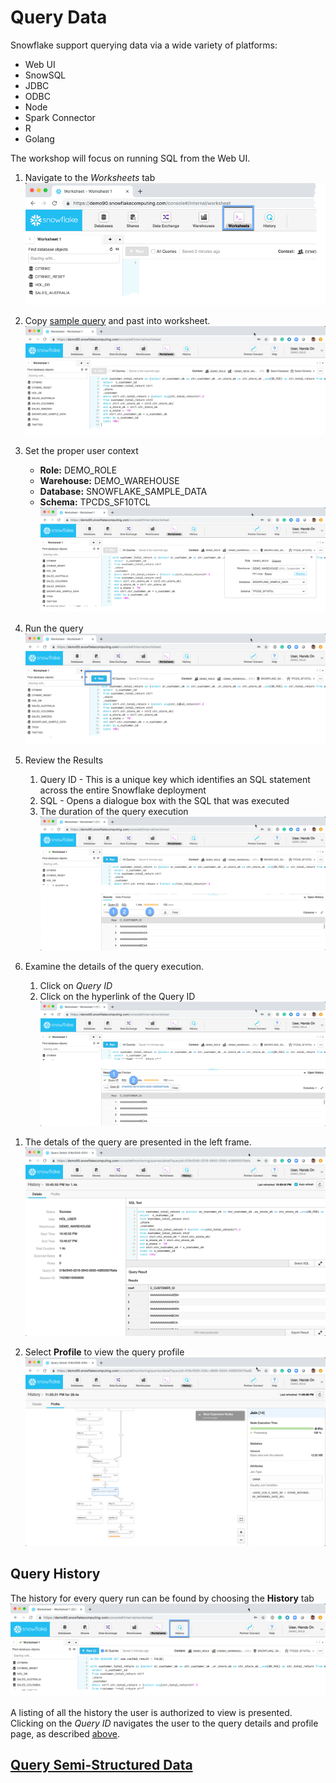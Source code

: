 # Query Data

Snowflake support querying data via a wide variety of platforms:
-  Web UI
-  SnowSQL
-  JDBC
-  ODBC
-  Node
-  Spark Connector
-  R
-  Golang

The workshop will focus on running SQL from the Web UI.

1.  Navigate to the *Worksheets* tab
![alt-text](../../images/query/Query-Worksheets-tab.png)

1.  Copy [sample query](./queries/query00.sql) and past into worksheet. 
![alt-text](../../images/query/Query-CopyQuery.png)

1.  Set the proper user context
    -  **Role:** DEMO_ROLE
    -  **Warehouse:** DEMO_WAREHOUSE
    -  **Database:** SNOWFLAKE_SAMPLE_DATA
    -  **Schema:** TPCDS_SF10TCL
![alt-text](../../images/query/Query-Set-Context.png)

1.  Run the query
![alt-text](../../images/query/Query-Select-Run.png)

1.  Review the Results
    1.  Query ID - This is a unique key which identifies an SQL statement across the entire Snowflake deployment
    1.  SQL - Opens a dialogue box with the SQL that was executed
    1.  The duration of the query execution
![alt-text](../../images/query/Query-Execution.png)

1.  Examine the details of the query execution.
    1.  Click on *Query ID*
    1.  Click on the hyperlink of the Query ID
![alt-text](../../images/query/Query-Execution-History.png)

<a name="query_details"></a>
1.  The detals of the query are presented in the left frame.
![alt-text](../../images/query/Query-Details.png)

1.  Select **Profile** to view the query profile
![alt-text](../../images/query/Query-Select-Profile.png)

## Query History

The history for every query run can be found by choosing the **History** tab
![alt-text](../../images/query/Query-History-Tab.png)

A listing of all the history the user is authorized to view is presented.  Clicking on the *Query ID* navigates the user to the query details and profile page, as described [above](#query_details).

## [Query Semi-Structured Data](./Query-Semi-Structured.md)

